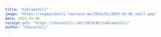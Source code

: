 ```yaml
---
title: "Suklaachili"
image: "https://vegaanibotti.lauravuo.me/2024/01/2024-01-06_small.png"
date: 2024-01-06
receipt_url: "https://chocochili.net/2010/01/suklaachili/"
author: "Chocochili"
---
```

